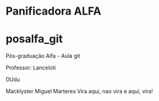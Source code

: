 ﻿# Panificadora ALFA
# posalfa_git
Pós-graduação Alfa - Aula git

Professor: Lanceloti

DUdu

Macklyster Miguel Marteres
Vira aqui, nao vira e aqui, vira!

